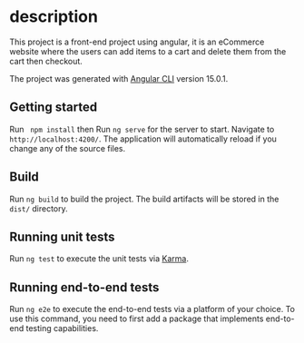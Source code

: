 # description
This project is a front-end project using angular, it is an eCommerce website where the users can add items to a cart and delete them from the cart then checkout. 

The project was generated with [Angular CLI](https://github.com/angular/angular-cli) version 15.0.1.



## Getting started

Run ` npm install` then Run `ng serve` for the server to start. Navigate to `http://localhost:4200/`. The application will automatically reload if you change any of the source files.

## Build

Run `ng build` to build the project. The build artifacts will be stored in the `dist/` directory.

## Running unit tests

Run `ng test` to execute the unit tests via [Karma](https://karma-runner.github.io).

## Running end-to-end tests

Run `ng e2e` to execute the end-to-end tests via a platform of your choice. To use this command, you need to first add a package that implements end-to-end testing capabilities.

